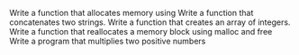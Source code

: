 Write a function that allocates memory using
Write a function that concatenates two strings.
Write a function that creates an array of integers.
Write a function that reallocates a memory block using malloc and free
Write a program that multiplies two positive numbers
